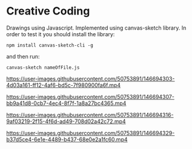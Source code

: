 # Creative Coding

Drawings using Javascript. Implemented using canvas-sketch library. In order to test it you should install the library:
``` 
npm install canvas-sketch-cli -g
``` 
and then run:
``` 
canvas-sketch nameOfFile.js
```



https://user-images.githubusercontent.com/50753891/146694303-4d03a161-ff12-4af6-bd5c-7f980900fa6f.mp4



https://user-images.githubusercontent.com/50753891/146694307-bb9a41d8-0cb7-4ec4-8f7f-1a8a27bc4365.mp4



https://user-images.githubusercontent.com/50753891/146694316-9af03219-2f15-4f6d-ad49-708d02a42c72.mp4



https://user-images.githubusercontent.com/50753891/146694329-b37d5ce4-6e1e-4489-b437-68e0e2a1fc60.mp4

